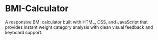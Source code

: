# BMI-Calculator
A responsive BMI calculator built with HTML, CSS, and JavaScript that provides instant weight category analysis with clean visual feedback and keyboard support.
